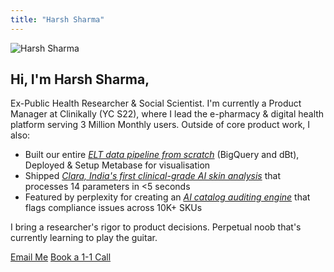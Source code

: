 ```yaml
---
title: "Harsh Sharma"
---
```


<div class="home-avatar">
  <img src="/images/harsh-sharma.jpeg" alt="Harsh Sharma">
</div>

<h2 class="home-hero-heading">Hi, I'm <span>Harsh Sharma</span>,</h2>

Ex-Public Health Researcher & Social Scientist. I'm currently a Product Manager at Clinikally (YC S22), where I lead the e-pharmacy & digital health platform serving 3 Million Monthly users. Outside of core product work, I also:

* Built our entire _[ELT data pipeline from scratch](/posts/building-elt-pipeline-clinikally/)_ (BigQuery and dBt), Deployed & Setup Metabase for visualisation
* Shipped _[Clara, India's first clinical-grade AI skin analysis](https://clara.clinikally.com/_)_ that processes 14 parameters in <5 seconds
* Featured by perplexity for creating an _[AI catalog auditing engine](https://www.perplexity.ai/api-platform/case-studies/clinikally)_ that flags compliance issues across 10K+ SKUs

I bring a researcher's rigor to product decisions. Perpetual noob that's currently learning to play the guitar.

<div class="home-cta-section">
  <a href="mailto:harshsharma12021@gmail.com" title="harshsharma12021@gmail.com" class="cta-link">Email Me</a>
  <a href="https://calendar.notion.so/meet/harshclinikally/hi" target="_blank" rel="noopener noreferrer" class="cta-link">Book a 1-1 Call</a>
</div>
